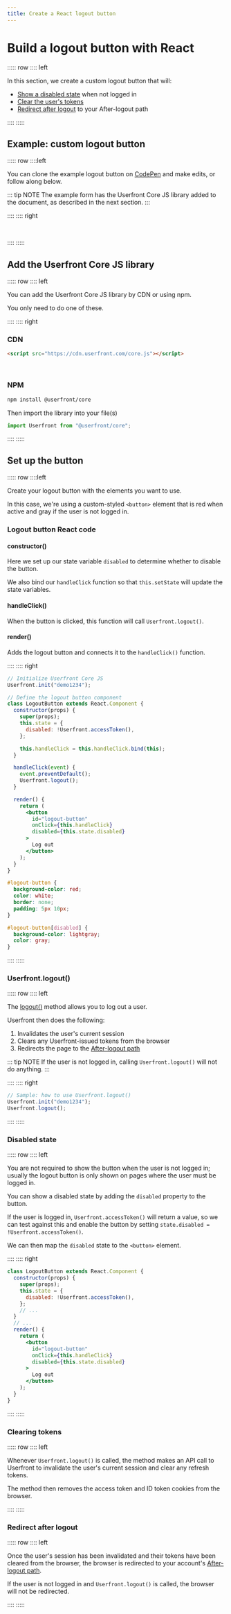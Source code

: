 ```yaml
---
title: Create a React logout button
---
```


<toolkit-breadcrumb />

# Build a logout button with React

::::: row
:::: left

In this section, we create a custom logout button that will:

- [Show a disabled state](#disabled-state) when not logged in
- [Clear the user's tokens](#clearing-tokens)
- [Redirect after logout](#redirect-after-logout) to your After-logout path

::::
:::::

## Example: custom logout button

::::: row
::::left

You can clone the example logout button on [CodePen](https://codepen.io/userfront/pen/yLbBBeq) and make edits, or follow along below.

::: tip NOTE
The example form has the Userfront Core JS library added to the document, as described in the next section.
:::

::::
:::: right

<br/>
<codepen title="Build a logout button with React" slug="yLbBBeq"/>

::::
:::::

## Add the Userfront Core JS library

::::: row
:::: left

You can add the Userfront Core JS library by CDN or using npm.

You only need to do one of these.

::::
:::: right

### CDN

```html
<script src="https://cdn.userfront.com/core.js"></script>
```

<br>

### NPM

```sh
npm install @userfront/core
```

Then import the library into your file(s)

```js
import Userfront from "@userfront/core";
```

::::
:::::

## Set up the button

::::: row
::::left

Create your logout button with the elements you want to use.

In this case, we're using a custom-styled `<button>` element that is red when active and gray if the user is not logged in.

### Logout button React code

#### constructor()

Here we set up our state variable `disabled` to determine whether to disable the button.

We also bind our `handleClick` function so that `this.setState` will update the state variables.

#### handleClick()

When the button is clicked, this function will call `Userfront.logout()`.

#### render()

Adds the logout button and connects it to the `handleClick()` function.

::::
:::: right

```jsx
// Initialize Userfront Core JS
Userfront.init("demo1234");

// Define the logout button component
class LogoutButton extends React.Component {
  constructor(props) {
    super(props);
    this.state = {
      disabled: !Userfront.accessToken(),
    };

    this.handleClick = this.handleClick.bind(this);
  }

  handleClick(event) {
    event.preventDefault();
    Userfront.logout();
  }

  render() {
    return (
      <button
        id="logout-button"
        onClick={this.handleClick}
        disabled={this.state.disabled}
      >
        Log out
      </button>
    );
  }
}
```

```css
#logout-button {
  background-color: red;
  color: white;
  border: none;
  padding: 5px 10px;
}

#logout-button[disabled] {
  background-color: lightgray;
  color: gray;
}
```

::::
:::::

### Userfront.logout()

::::: row
:::: left

The [logout()](/docs/js.html#logout-options) method allows you to log out a user.

Userfront then does the following:

1. Invalidates the user's current session
2. Clears any Userfront-issued tokens from the browser
3. Redirects the page to the [After-logout path](/guide/glossary.html#after-logout-path)

::: tip NOTE
If the user is not logged in, calling `Userfront.logout()` will not do anything.
:::

::::
:::: right

```js
// Sample: how to use Userfront.logout()
Userfront.init("demo1234");
Userfront.logout();
```

::::
:::::

### Disabled state

::::: row
:::: left

You are not required to show the button when the user is not logged in; usually the logout button is only shown on pages where the user must be logged in.

You can show a disabled state by adding the `disabled` property to the button.

If the user is logged in, `Userfront.accessToken()` will return a value, so we can test against this and enable the button by setting `state.disabled = !Userfront.accessToken()`.

We can then map the `disabled` state to the `<button>` element.

::::
:::: right

```jsx {5,15}
class LogoutButton extends React.Component {
  constructor(props) {
    super(props);
    this.state = {
      disabled: !Userfront.accessToken(),
    };
    // ...
  }
  // ...
  render() {
    return (
      <button
        id="logout-button"
        onClick={this.handleClick}
        disabled={this.state.disabled}
      >
        Log out
      </button>
    );
  }
}
```

::::
:::::

### Clearing tokens

::::: row
:::: left

Whenever `Userfront.logout()` is called, the method makes an API call to Userfront to invalidate the user's current session and clear any refresh tokens.

The method then removes the access token and ID token cookies from the browser.

::::
:::::

### Redirect after logout

::::: row
:::: left

Once the user's session has been invalidated and their tokens have been cleared from the browser, the browser is redirected to your account's [After-logout path](/guide/glossary.html#after-logout-path).

If the user is not logged in and `Userfront.logout()` is called, the browser will not be redirected.

::::
:::::
